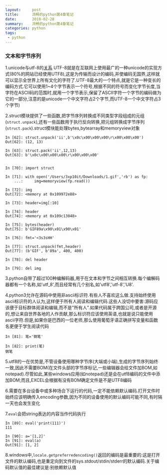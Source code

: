 ```yaml
---
layout:     post
title:      流畅的python第4章笔记
date:       2018-02-28
summary:    流畅的python第4章笔记
categories: python
tags:
 - python
---
```


### 文本和字节序列

1.unicode与utf-8的[关系][1]
UTF-8就是在互联网上使用最广的一种unicode的实现方式(80%的网站已经使用UTF8),这是为传输而设计的编码,并使编码无国界,这样就可以显示全世界上所有文化的字符了.UTF-8最大的一个特点,就是它是一种变长的编码方式.它可以使用1~4个字节表示一个符号,根据不同的符号而变化字节长度,当字符在ASCII码的范围时,就用一个字节表示,保留了ASCII字符一个字节的编码做为它的一部分,注意的是unicode一个中文字符占2个字节,而UTF-8一个中文字符占3个字节)

2.struct模块提供了一些函数,把字节序列转换成不同类型字段组成的元组(`struct.unpack`),还有一些函数用于执行反向转换,把元组转换成字节序列(`struct.pack`).struct模块能处理bytes,bytearray和memoryview对象

```
In [62]: struct.unpack('ii',b'\x0c\x00\x00\x00\r\x00\x00\x00')
Out[62]: (12, 13)

In [63]: struct.pack('ii',12,13)
Out[63]: b'\x0c\x00\x00\x00\r\x00\x00\x00'


In [70]: import struct

In [71]: with open('/Users/3xp10it/Downloads/1.gif','rb') as fp:
    ...:     img=memoryview(fp.read())

In [72]: img
Out[72]: <memory at 0x109972e88>

In [73]: header=img[:10]

In [74]: header
Out[74]: <memory at 0x109c13048>

In [75]: bytes(header)
Out[75]: b'GIF89a\x90\x01\x90\x01'

In [76]: fmt='<3s3sHH'

In [77]: struct.unpack(fmt,header)
Out[77]: (b'GIF', b'89a', 400, 400)

In [78]: del header

In [79]: del img
```

3.python自带了超过100种编解码器,用于在文本和字节之间相互转换.每个编解码器都有一个名称,如'utf_8',而且经常有几个别名,如'utf8','utf-8','U8'.

4.python3允许在源码中使用非ascii标识符.有些人不喜欢这么做.支持始终使用ascii标识符的人认为,这样便于所有人阅读和编辑代码.这些人没切中要害:源码应该便于目标群体阅读和编辑,而不是"所有人".如果代码属于跨国公司,或者是开源的,想让来自世界各地的人作贡献,那么标识符应该使用英语,也就是说只能使用ascii字符.但是,如果你是巴西的一位老师,那么使用葡萄牙语正确拼写变量和函数名更便于学生阅读代码

```
In [81]: 笔='钢笔'

In [82]: print(笔)
钢笔
```

5.utf8的一在优势是,不管设备使用哪种字节序(大端或小端),生成的字节序列始终一致,因此不需要BOM(在文件头部的字节序标记,一些编辑器会给文件加BOM,如notepad).尽管如此,某些windows应用(如notepad)还是会在utf8编码的文件中添加BOM;而且,EXCEL会根据有没有BOM确定文件是不是UTF8编码

6.需要在多台设备中或多种场合下运行的代码,一定不能依赖默认编码.打开文件时始终应该明确传入encoding参数,因为不同的设备使用的默认编码可能不同,有时隔一天也会发生变化

7.`eval`会把string表达的内容当作代码执行

```
In [89]: eval('print(111)')
111

In [90]: a='[1,2]'
In [91]: eval(a)
Out[91]: [1, 2]
```

8.windows中,`locale.getpreferredencoding()`返回的编码是最重要的:这是打开文件的默认编码,也是重定向到文件的sys.stdout/stdin/stderr的默认编码.关于编码默认值的最佳建议是:别依赖默认值

[1]: http://www.ruanyifeng.com/blog/2007/10/ascii_unicode_and_utf-8.html
